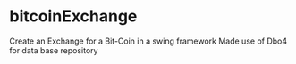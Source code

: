 # bitcoinExchange


Create an Exchange for a Bit-Coin in a swing framework 
Made use of 
Dbo4 for data base repository 



